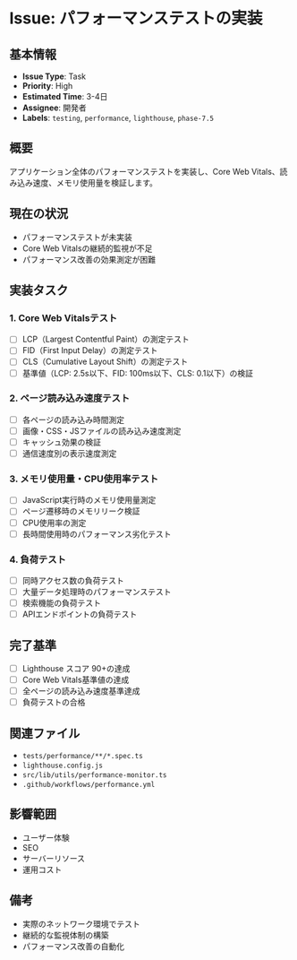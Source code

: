 # Issue: パフォーマンステストの実装

## 基本情報

- **Issue Type**: Task
- **Priority**: High
- **Estimated Time**: 3-4日
- **Assignee**: 開発者
- **Labels**: `testing`, `performance`, `lighthouse`, `phase-7.5`

## 概要

アプリケーション全体のパフォーマンステストを実装し、Core Web Vitals、読み込み速度、メモリ使用量を検証します。

## 現在の状況

- パフォーマンステストが未実装
- Core Web Vitalsの継続的監視が不足
- パフォーマンス改善の効果測定が困難

## 実装タスク

### 1. Core Web Vitalsテスト

- [ ] LCP（Largest Contentful Paint）の測定テスト
- [ ] FID（First Input Delay）の測定テスト
- [ ] CLS（Cumulative Layout Shift）の測定テスト
- [ ] 基準値（LCP: 2.5s以下、FID: 100ms以下、CLS: 0.1以下）の検証

### 2. ページ読み込み速度テスト

- [ ] 各ページの読み込み時間測定
- [ ] 画像・CSS・JSファイルの読み込み速度測定
- [ ] キャッシュ効果の検証
- [ ] 通信速度別の表示速度測定

### 3. メモリ使用量・CPU使用率テスト

- [ ] JavaScript実行時のメモリ使用量測定
- [ ] ページ遷移時のメモリリーク検証
- [ ] CPU使用率の測定
- [ ] 長時間使用時のパフォーマンス劣化テスト

### 4. 負荷テスト

- [ ] 同時アクセス数の負荷テスト
- [ ] 大量データ処理時のパフォーマンステスト
- [ ] 検索機能の負荷テスト
- [ ] APIエンドポイントの負荷テスト

## 完了基準

- [ ] Lighthouse スコア 90+の達成
- [ ] Core Web Vitals基準値の達成
- [ ] 全ページの読み込み速度基準達成
- [ ] 負荷テストの合格

## 関連ファイル

- `tests/performance/**/*.spec.ts`
- `lighthouse.config.js`
- `src/lib/utils/performance-monitor.ts`
- `.github/workflows/performance.yml`

## 影響範囲

- ユーザー体験
- SEO
- サーバーリソース
- 運用コスト

## 備考

- 実際のネットワーク環境でテスト
- 継続的な監視体制の構築
- パフォーマンス改善の自動化